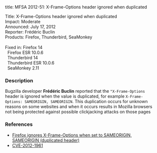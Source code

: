 title: MFSA 2012-51: X-Frame-Options header ignored when duplicated

<p>
<span class="label">Title:</span>      X-Frame-Options header ignored when
duplicated<br/>
<span class="label">Impact:</span>     Moderate<br/>
<span class="label">Announced:</span>  July 17, 2012<br/>
<span class="label">Reporter:</span>   Fr&#233;d&#233;ric Buclin<br/>
<span class="label">Products:</span>   Firefox, Thunderbird, SeaMonkey<br/>
<br/>
<span class="label">Fixed in:</span>   Firefox 14<br/>
<span class="label">&#160;</span>      Firefox ESR 10.0.6<br/>
<span class="label">&#160;</span>      Thunderbird 14<br/>
<span class="label">&#160;</span>      Thunderbird ESR 10.0.6<br/>
<span class="label">&#160;</span>      SeaMonkey 2.11<br/>
</p>


<h3>Description</h3>

<p>Bugzilla developer <strong>Fr&#233;d&#233;ric Buclin</strong> reported that the
<code>"X-Frame-Options</code> header is ignored when the value is duplicated,
for example <code>X-Frame-Options: SAMEORIGIN, SAMEORIGIN</code>. This
duplication occurs for unknown reasons on some websites and when it occurs
results in Mozilla browsers not being protected against possible clickjacking
attacks on those pages
</p>


<h3>References</h3>

<ul>
  <li><a href="https://bugzilla.mozilla.org/show_bug.cgi?id=761655">
      Firefox ignores X-Frame-Options when set to SAMEORIGIN, SAMEORIGIN
(duplicated header)</a></li>
  <li><a href="http://cve.mitre.org/cgi-bin/cvename.cgi?name=CVE-2012-1961" class="ex-ref">CVE-2012-1961</a></li>
</ul>



